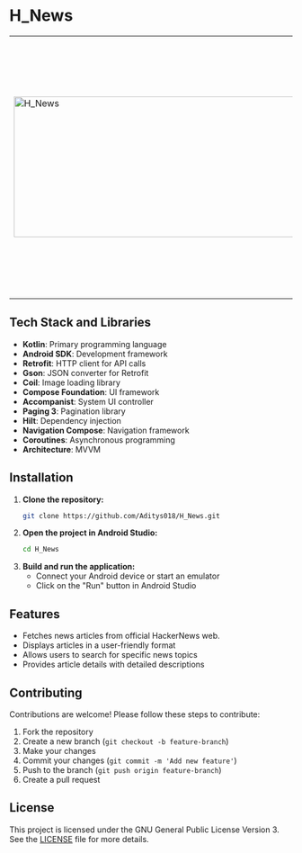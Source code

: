 # H_News

<table>
  <tr>
    <td>
      <img src="https://github.com/user-attachments/assets/ecf823e0-c5c9-4dd4-bf3c-02628e885d9f" alt="H_News" width="650" height="250">
    </td>
    <td>
      H_News is an Android application built with Kotlin that provides the latest news articles from the official HackerNews website in the application. It features a sleek and modern user interface, making it easy for users to stay updated with current events.
    </td>
  </tr>
</table>


## Tech Stack and Libraries
- **Kotlin**: Primary programming language
- **Android SDK**: Development framework
- **Retrofit**: HTTP client for API calls
- **Gson**: JSON converter for Retrofit
- **Coil**: Image loading library
- **Compose Foundation**: UI framework
- **Accompanist**: System UI controller
- **Paging 3**: Pagination library
- **Hilt**: Dependency injection
- **Navigation Compose**: Navigation framework
- **Coroutines**: Asynchronous programming
- **Architecture**: MVVM

## Installation

1. **Clone the repository:**
   ```bash
   git clone https://github.com/Aditys018/H_News.git
   ```
2. **Open the project in Android Studio:**
   ```bash
   cd H_News
   ```
3. **Build and run the application:**
   - Connect your Android device or start an emulator
   - Click on the "Run" button in Android Studio
  
## Features

- Fetches news articles from official HackerNews web.
- Displays articles in a user-friendly format
- Allows users to search for specific news topics
- Provides article details with detailed descriptions

## Contributing

Contributions are welcome! Please follow these steps to contribute:

1. Fork the repository
2. Create a new branch (`git checkout -b feature-branch`)
3. Make your changes
4. Commit your changes (`git commit -m 'Add new feature'`)
5. Push to the branch (`git push origin feature-branch`)
6. Create a pull request

## License

This project is licensed under the GNU General Public License Version 3. See the [LICENSE](LICENSE) file for more details.

